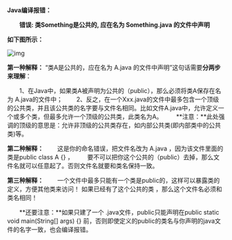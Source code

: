 **Java编译报错：**

　　**错误: 类Something是公共的, 应在名为 Something.java 的文件中声明**

**如下图所示：**

![img](../../blog/zheng-s/source/image/img_34f8640a5143749db537c02ed7c4c02b.png)

**第一种解释：**
“类A是公共的，应在名为 A.java 的文件中声明”这句话需要**分两步来理解**：

　　1、在Java中，如果类A被声明为公共的（public），那么必须将类A保存在名为 A.java的文件中；
　　2、反之，在一个Xxx.java的文件中最多包含一个顶级的公共类，并且该公共类的名字要与文件名相同。比如文件A.java中，允许定义一个或多个类，但最多允许一个顶级的公共类，此类名为A。
　　**注意：**此处强调的顶级的意思是：允许非顶级的公共类存在，如内部公共类(即内部类中的公共类)等。

**第二种解释：**
　　这是你的命名错误，把文件名改为 A.java ，因为该文件里面的类是public class A {} ，
　　要不可以把你这个公共的（public）去掉，那么文件名就可以任意起了。否则文件名就要和类名保持一致。

**第三种解释：**
　　一个文件中最多只能有一个类是public的，这样可以暴露类的定义，方便其他类来访问！ 如果已经有了这个公共的类 ，那么这个文件名必须和类名相同！　　

　　**还要注意：**如果只建了一个 .java文件，public只能声明在public static void main(String[] args) {} 前，否则即使定义的public的类名与你声明的java文件的名字一致，也会编译报错。